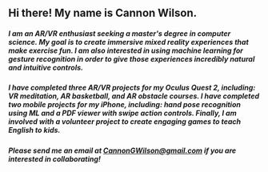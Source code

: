 ## Hi there! My name is Cannon Wilson. 

##### I am an AR/VR enthusiast seeking a master's degree in computer science. My goal is to create immersive mixed reality experiences that make exercise fun. I am also interested in using machine learning for gesture recognition in order to give those experiences incredibly natural and intuitive controls.

##### I have completed three AR/VR projects for my Oculus Quest 2, including: VR meditation, AR basketball, and AR obstacle courses. I have completed two mobile projects for my iPhone, including: hand pose recognition using ML and a PDF viewer with swipe action controls. Finally, I am involved with a volunteer project to create engaging games to teach English to kids.

##### Please send me an email at CannonGWilson@gmail.com if you are interested in collaborating!
